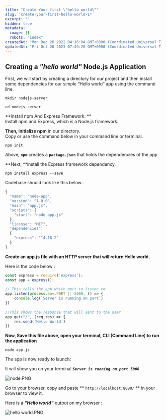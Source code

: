 ```yaml
---
title: "Create Your first \"hello world\""
slug: "create-your-first-hello-world-1"
excerpt: ""
hidden: true
metadata: 
  image: []
  robots: "index"
createdAt: "Mon Dec 26 2022 04:16:04 GMT+0000 (Coordinated Universal Time)"
updatedAt: "Fri Oct 20 2023 07:49:20 GMT+0000 (Coordinated Universal Time)"
---
```

## **Creating a _"hello world"_ Node.js Application**

First, we will start by creating a directory for our project and then install some dependencies for our simple “Hello world” app using the command line.

```shell Copy command
mkdir nodejs-server
 
cd nodejs-server
```

**Install npm And Express Framework: **  
Install npm and Express, which is a Node.js framework. 

**Then, initialize npm** in our directory.  
Copy or use the command below in your command line or terminal. 

```shell Install npm and dependencies
npm init
```

Above, **`npm`** creates a **`package.json`** that holds the dependencies of the app. 

**Next, **install the Express framework dependency.

```text Install Express
npm install express --save
```

Codebase should look like this below: 

```javascript Copy code
{
  "name": "node-app",
  "version": "1.0.0",
  "main": "app.js",
  "scripts": {
    "start": "node app.js"
  },
  "license": "MIT",
  "dependencies":
  {
    "express": "^4.18.2"
  }
}
```

**Create an app.js file with an HTTP server that will return Hello world.** 

Here is the code below :

```javascript Copy code
const express = require('express');
const app = express();
 
// This tells the app which port to listen to
app.listen(process.env.PORT || 5000, () => {
    console.log(`Server is running on port`)
})
 
//This shows the response that will sent to the user
app.get("/", (req,res) => {
    res.send('Hello World')
})
```

**Now, Save this file above, open your terminal, CLI (Command Line) to run the application**

```shell Run this command
node app.js
```

The app is now ready to launch: 

It will show you on your terminal **_`Server is running on port 5000`_** 

![](https://files.readme.io/e15a288-node.PNG "node.PNG")

Go to your browser, copy and paste ** `http://localhost:8080/` ** in your browser to view it.

Here is a **_“Hello world”_** output on my browser :

![](https://files.readme.io/77b4901-hello_world.PNG "hello world.PNG")
